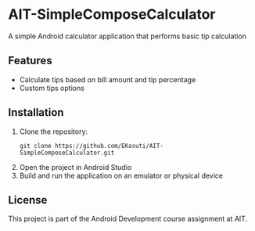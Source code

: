 # AIT-SimpleComposeCalculator

A simple Android calculator application that performs basic tip calculation

## Features
- Calculate tips based on bill amount and tip percentage
- Custom tips options

## Installation
1. Clone the repository:
   ```
   git clone https://github.com/EKasuti/AIT-SimpleComposeCalculator.git
   ```
2. Open the project in Android Studio
3. Build and run the application on an emulator or physical device

## License
This project is part of the Android Development course assignment at AIT.